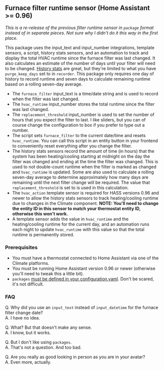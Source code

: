 ## Furnace filter runtime sensor (Home Assistant >= 0.96)

*This is a re-release of the previous filter runtime sensor in `package` format instead of in separate pieces. Not sure why I didn't do it this way in the first place.*

This package uses the input_text and input_number integrations, template sensors, a script, history stats sensors, and an automation to track and display the total HVAC runtime since the furnace filter was last changed. It also calculates an estimate of the number of days until your filter will need to be changed. [History stats](https://www.home-assistant.io/integrations/history_stats/) are great, but they're limited to what you have `purge_keep_days` set to in `recorder`. This package only requires one day of history to record runtime and seven days to calculate remaining runtime based on a rolling seven-day average.

- The `furnace_filter` input_text is a time/date string and is used to record when the filter was last changed.
- The `hvac_runtime` input_number stores the total runtime since the filter was last changed.
- The `replacement_threshold` input_number is used to set the number of hours that you expect the filter to last. I like sliders, but you can of course change the configuration to box if you prefer to type out a number.
- The script sets `furnace_filter` to the current date/time and resets `hvac_runtime`. You can call this script in an entity button in your frontend to conveniently reset everything after you change the filter.
- The history stats sensors record the amount of time (in hours) that the system has been heating/cooling starting at midnight on the day the filter was changed and ending at the time the filter was changed. This is used to not double-count runtime when the filter is marked as changed and `hvac_runtime` is updated. Some are also used to calculate a rolling seven-day average to determine approximately how many days are remaining until the next filter change will be required. The value that `replacement_threshold` is set to is used in this calculation.
- The `hvac_action` template sensor is required for HASS versions 0.96 and newer to allow the history stats sensors to track heating/cooling runtime due to changes in the Climate component. **NOTE: You'll need to change the entity ID in this sensor to match your thermostat entity ID, otherwise this won't work.**
- A template sensor adds the value in `hvac_runtime` and the heating/cooling runtime for the current day, and an automation runs each night to update `hvac_runtime` with this value so that the total runtime is permanently stored.


### Prerequisites
- You must have a thermostat connected to Home Assistant via one of the Climate platforms.
- You must be running Home Assistant version 0.96 or newer (otherwise you'll need to tweak this a little bit).
- `packages` [must be defined in your configuration.yaml](https://www.home-assistant.io/docs/configuration/packages/). Don't be scared, it's not difficult.


### FAQ
Q. Why did you use an `input_text` instead of `input_datetime` for the furnace filter change date?<br>
A. I have no idea.

Q. What? But that doesn't make any sense.<br>
A. I know, but it works.

Q. But I don't like using `packages`.<br>
A. That's not a question. And too bad.

Q. Are you really as good looking in person as you are in your avatar?<br>
A. Even more, actually.
